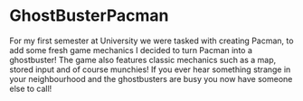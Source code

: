# GhostBusterPacman
 For my first semester at University we were tasked with creating Pacman, to add some fresh game mechanics I decided to turn Pacman into a ghostbuster! The game also features classic mechanics such as a map, stored input and of course munchies! If you ever hear something strange in your neighbourhood and the ghostbusters are busy you now have someone else to call!

